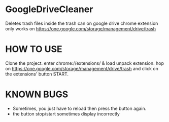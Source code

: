 # GoogleDriveCleaner
Deletes trash files inside the trash can on google drive chrome extension
only works on https://one.google.com/storage/management/drive/trash

# HOW TO USE 
Clone the project. 
enter chrome://extensions/ & load unpack extension. 
hop on https://one.google.com/storage/management/drive/trash and click on the extensions' button START.

# KNOWN BUGS
* Sometimes, you just have to reload then press the button again.
* the button stop/start sometimes display incorrectly
